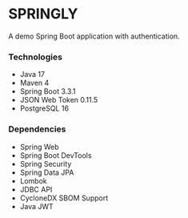 # SPRINGLY
A demo Spring Boot application with authentication.

### Technologies

- Java 17
- Maven 4
- Spring Boot 3.3.1
- JSON Web Token 0.11.5
- PostgreSQL 16

### Dependencies

- Spring Web
- Spring Boot DevTools
- Spring Security
- Spring Data JPA
- Lombok
- JDBC API
- CycloneDX SBOM Support
- Java JWT
